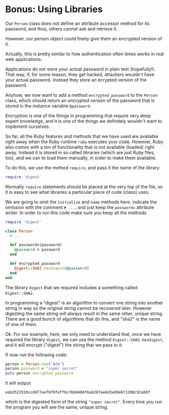 # Bonus: Using Libraries

Our `Person` class does not define an attribute accessor method for its
password, and thus, others cannot ask and retrieve it.

However, our person object could freely give them an encrypted version of it.

Actually, this is pretty similar to how authentication often times works in
real web applications:

Applications do not store your actual password in plain text (hopefully!). That
way, if, for some reason, they get hacked, attackers wouldn't have your actual
password. Instead they store an ecrypted version of the password.

Anyhow, we now want to add a method `encrypted_password` to the `Person` class,
which should return an *encrypted version* of the password that is stored in
the instance variable `@password`.

Encryption is one of the things in programming that require very deep expert
knowledge, and it is one of the things we definitely wouldn't want to implement
ourselves.

So far, all the Ruby features and methods that we have used are available right
away when the Ruby runtime `ruby` executes your code. However, Ruby also comes
with a ton of functionality that is not available (loaded) right away. Instead
it is stored in so called libraries (which are just Ruby files, too), and we
can to load them manually, in order to make them available.

To do this, we use the method `require`, and pass it the name of the library:

```ruby
require 'digest'
```

Normally `require` statements should be placed at the very top of the file, so
it is easy to see what libraries a particular piece of code (class) uses.

We are going to omit the `initialize` and `name` methods here, indicate the
omission with the comment `# ...`, and just keep the `password=` attribute
writer. In order to run this code make sure you keep all the methods.

```ruby
require 'digest'

class Person
  # ...

  def password=(password)
    @password = password
  end

  def encrypted_password
    Digest::SHA2.hexdigest(@password)
  end
end
```

The library `digest` that we required includes a something called
`Digest::SHA2`.

In programming a "digest" is an algorithm to convert one string into another
string in way so the original string cannot be recovered later. However
digesting the same string will always result in the same other, unique string.
There are a good bunch of algorithms that do this, and "sha2" is the name of
one of them.

Ok. For our example, here, we only need to understand that, once we have
required the library `digest`, we can use the method `Digest::SHA2.hexdigest`,
and it will encrypt ("digest") the string that we pass to it.

If now run the following code:

```ruby
person = Person.new("Ada")
person.password = "super secret"
puts person.encrypted_password
```

it will output

```
eabd522910ccdd77aef079feff0c7bb6486f6ab207ae6d3ed9e671208c92ab0f
```

which is the digested form of the string `"super secret"`. Every time you run
the program you will see the same, unique string.
